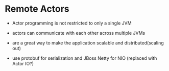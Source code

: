 # Remote Actors

- Actor programming is not restricted to only a single JVM

- actors can communicate with each other across multiple JVMs

- are a great way to make the application scalable and distributed(scaling out)

- use protobuf for serialization and JBoss Netty for NIO (replaced with Actor IO?)
